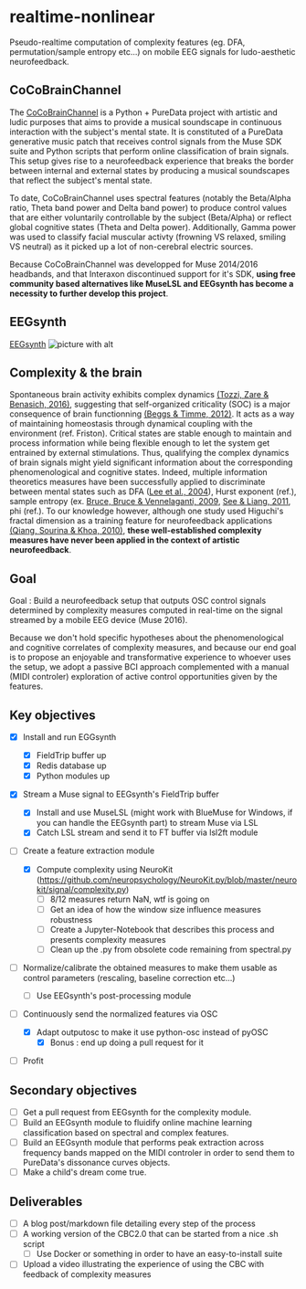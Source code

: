 # realtime-nonlinear

Pseudo-realtime computation of complexity features (eg. DFA, permutation/sample entropy etc...) on mobile EEG signals for ludo-aesthetic neurofeedback.

## CoCoBrainChannel

The [CoCoBrainChannel](http://antoinebellemare.com/portfolio/coco-brain-channel-ccbc/) is a Python + PureData project with artistic and ludic purposes that aims to provide a musical soundscape in continuous interaction with the subject's mental state.
It is constituted of a PureData generative music patch that receives control signals from the Muse SDK suite and Python scripts that perform online classification of brain signals. This setup gives rise to a neurofeedback experience that breaks the border between internal and external states by producing a musical soundscapes that reflect the subject's mental state.

To date, CoCoBrainChannel uses spectral features (notably the Beta/Alpha ratio, Theta band power and Delta
band power) to produce control values that are either voluntarily controllable by the subject (Beta/Alpha) or reflect global cognitive states (Theta and Delta power). Additionally, Gamma power was used to classify facial muscular activty (frowning VS relaxed, smiling VS neutral) as it picked up a lot of non-cerebral electric sources.

Because CoCoBrainChannel was developped for Muse 2014/2016 headbands, and that Interaxon discontinued support for it's SDK, __using free community based alternatives like MuseLSL and EEGsynth has become a necessity to further develop this project__.

## EEGsynth

[EEGsynth](https://github.com/eegsynth/eegsynth)
![picture with alt](https://github.com/hyruuk/eegsynth/blob/master/doc/figures/communication.jpg "EEGsynth global architecture")

## Complexity & the brain

Spontaneous brain activity exhibits complex dynamics [(Tozzi, Zare & Benasich, 2016)](https://www.frontiersin.org/articles/10.3389/fnhum.2016.00247/full), suggesting that self-organized criticality (SOC) is a major consequence of brain functionning [(Beggs & Timme, 2012)](https://www.frontiersin.org/articles/10.3389/fphys.2012.00163/full). It acts as a way of maintaining homeostasis through dynamical coupling with the environment (ref. Friston). Critical states are stable enough to maintain and process information while being flexible enough to let the system get entrained by external stimulations. Thus, qualifying the complex dynamics of brain signals might yield significant information about the corresponding phenomenological and cognitive states. Indeed, multiple information theoretics measures have been successfully applied to discriminate between mental states such as DFA ([Lee et al., 2004](https://www.sciencedirect.com/science/article/abs/pii/S1350453304001183)), Hurst exponent (ref.), sample entropy (ex. [Bruce, Bruce & Vennelaganti, 2009](https://www.ncbi.nlm.nih.gov/pmc/articles/PMC2736605/), [See & Liang, 2011](https://ieeexplore.ieee.org/abstract/document/6026802), phi (ref.).
To our knowledge however, although one study used Higuchi's fractal dimension as a training feature for neurofeedback applications [(Qiang, Sourina & Khoa, 2010)](https://www.researchgate.net/profile/Olga_Sourina/publication/228808406_A_Fractal_Dimension_Based_Algorithm_for_Neurofeedback_Games/links/565445fc08ae4988a7b0158f/A-Fractal-Dimension-Based-Algorithm-for-Neurofeedback-Games.pdf), __these well-established complexity measures have never been applied in the context of artistic neurofeedback__.




## Goal

Goal : Build a neurofeedback setup that outputs OSC control signals determined by complexity measures computed in real-time on the signal streamed by a mobile EEG device (Muse 2016).

Because we don't hold specific hypotheses about the phenomenological and cognitive correlates of complexity measures, and because our end goal is to propose an enjoyable and transformative experience to whoever uses the setup, we adopt a passive BCI approach complemented with a manual (MIDI controler) exploration of active control opportunities given by the features.

## Key objectives

- [x] Install and run EGGsynth
  - [x] FieldTrip buffer up
  - [x] Redis database up
  - [x] Python modules up
- [x] Stream a Muse signal to EEGsynth's FieldTrip buffer
  - [x] Install and use MuseLSL (might work with BlueMuse for Windows, if you can handle the EEGsynth part) to stream Muse via LSL
  - [x] Catch LSL stream and send it to FT buffer via lsl2ft module
- [ ] Create a feature extraction module
  - [x] Compute complexity using NeuroKit (https://github.com/neuropsychology/NeuroKit.py/blob/master/neurokit/signal/complexity.py)
    - [ ] 8/12 measures return NaN, wtf is going on
    - [ ] Get an idea of how the window size influence measures robustness
    - [ ] Create a Jupyter-Notebook that describes this process and presents complexity measures
    - [ ] Clean up the .py from obsolete code remaining from spectral.py
- [ ] Normalize/calibrate the obtained measures to make them usable as control parameters (rescaling, baseline correction etc...)
  - [ ] Use EEGsynth's post-processing module
- [ ] Continuously send the normalized features via OSC
  - [X] Adapt outputosc to make it use python-osc instead of pyOSC
    - [X] Bonus : end up doing a pull request for it
- [ ] Profit


## Secondary objectives

- [ ] Get a pull request from EEGsynth for the complexity module.
- [ ] Build an EEGsynth module to fluidify online machine learning classification based on spectral and complex features.
- [ ] Build an EEGsynth module that performs peak extraction across frequency bands mapped on the MIDI controler in order to send them to PureData's dissonance curves objects.
- [ ] Make a child's dream come true.

## Deliverables
- [ ] A blog post/markdown file detailing every step of the process
- [ ] A working version of the CBC2.0 that can be started from a nice .sh script
  - [ ] Use Docker or something in order to have an easy-to-install suite
- [ ] Upload a video illustrating the experience of using the CBC with feedback of complexity measures

